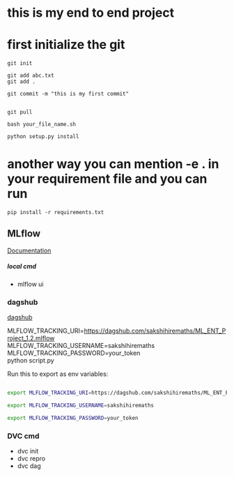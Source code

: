 # this is my end to end project

# first initialize the git

```
git init
```

```
git add abc.txt
git add .
```
```
git commit -m "this is my first commit"
```

```

git pull

```

```
bash your_file_name.sh
```

```
python setup.py install
```

# another way you can mention -e . in your requirement file and you can run

```
pip install -r requirements.txt
```


## MLflow

[Documentation](https://mlflow.org/docs/latest/index.html)


##### local cmd
- mlflow ui

### dagshub
[dagshub](https://dagshub.com/)

MLFLOW_TRACKING_URI=https://dagshub.com/sakshihiremaths/ML_ENT_Project_1.2.mlflow \
MLFLOW_TRACKING_USERNAME=sakshihiremaths \
MLFLOW_TRACKING_PASSWORD=your_token  \
python script.py

Run this to export as env variables:

```bash

export MLFLOW_TRACKING_URI=https://dagshub.com/sakshihiremaths/ML_ENT_Project_1.2.mlflow

export MLFLOW_TRACKING_USERNAME=sakshihiremaths

export MLFLOW_TRACKING_PASSWORD=your_token

```


### DVC cmd
- dvc init
- dvc repro
- dvc dag
